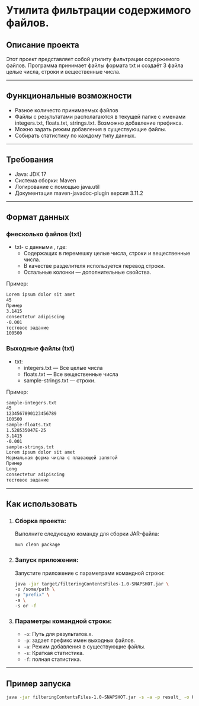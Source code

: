 # Утилита фильтрации содержимого файлов.

## Описание проекта
Этот проект представляет собой утилиту фильтрации содержимого файлов. Программа принимает файлы формата txt и создаёт 3 файла целые числа, строки и вещественные числа.

---
## Функциональные возможности
 - Разное количесто принимаемых файлов
 - Файлы с результатами располагаются в текущей папке с именами integers.txt, floats.txt, strings.txt. Возможно добавление префикса.
 - Можно задать режим добавления в существующие файлы.
 - Собирать статистику по каждому типу данных.

---
## Требования
- Java: JDK 17
- Система сборки: Maven
- Логирование с помощью java.util
- Документация  maven-javadoc-plugin версия 3.11.2
---

## Формат данных
### фнесколько файлов (txt)
- txt- с данными , где:
    - Содержащих в перемешку целые числа, строки и вещественные числа.
    - В качестве разделителя используется перевод строки.
    - Остальные колонки — дополнительные свойства.

Пример:
```txt
Lorem ipsum dolor sit amet
45
Пример
3.1415
consectetur adipiscing
-0.001
тестовое задание
100500
```

### Выходные файлы (txt)
 - txt:
    - integers.txt — Все целые числа
    - floats.txt — Все вещественные числа
    - sample-strings.txt — строки.


Пример:
```txt
sample-integers.txt
45
1234567890123456789
100500
sample-floats.txt
1.528535047E-25
3.1415
-0.001
sample-strings.txt
Lorem ipsum dolor sit amet
Нормальная форма числа с плавающей запятой
Пример
Long
consectetur adipiscing
тестовое задание
```

---
## Как использовать
1. ### Сборка проекта:
    Выполните следующую команду для сборки JAR-файла:
    ```bash
    mvn clean package
    ```
2. ### Запуск приложения: 
   Запустите приложение с параметрами командной строки:
    ```bash
    java -jar target/filteringContentsFiles-1.0-SNAPSHOT.jar \
    -o /some/path \
    -p "prefix" \
    -a \
    -s or -f
    ```
3. ### Параметры командной строки:
   - `-o`: Путь для результатов.х.
   - `-p`: задает префикс имен выходных файлов.
   - `-a`: Режим добавления в существующие файлы.
   - `-s`: Краткая статистика.
   - `-f`: полная статистика.
   
---
## Пример запуска
```bash 
java -jar filteringContentsFiles-1.0-SNAPSHOT.jar -s -a -p result_ -o H:\JAVA in1.txt
```

